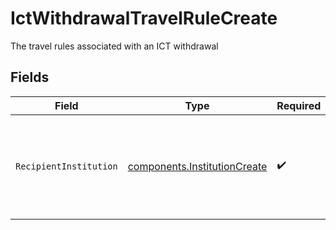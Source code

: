 # IctWithdrawalTravelRuleCreate

The travel rules associated with an ICT withdrawal


## Fields

| Field                                                                                   | Type                                                                                    | Required                                                                                | Description                                                                             |
| --------------------------------------------------------------------------------------- | --------------------------------------------------------------------------------------- | --------------------------------------------------------------------------------------- | --------------------------------------------------------------------------------------- |
| `RecipientInstitution`                                                                  | [components.InstitutionCreate](../../models/components/institutioncreate.md)            | :heavy_check_mark:                                                                      | Institution representing originator or recipient of funds from an Instant Cash Transfer |